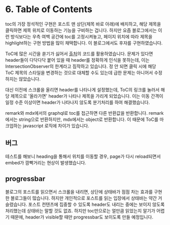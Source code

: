 #     6. Table of Contents
toc의 가장 정석적인 구현은 포스트 맨 상단(제목 바로 아래)에 배치하고, 해당 제목을 클릭하면 제목 위치로 이동하는 기능을 구비하는 겁니다. 하지만 요즘 블로그에서는 이런 방식보다는 우측 여백 공간에 toc를 고정시켜놓고, 페이지 위치에 따라 제목을 highlight하는 구현 방법을 많이 채택합니다. 이 블로그에서도 후자를 구현하였습니다.

ToC에 많은 시간을 쏟기가 싫어서 [출처](https://whywhyy.me/blog/2020/06/10/%EA%B3%A0%EC%98%A4%EA%B8%89%20%EB%AA%A9%EC%B0%A8(Table%20of%20Contents)%EC%9D%84%20%EB%A7%8C%EB%93%A4%EC%96%B4%EB%B3%B4%EC%9E%90)의 코드를 활용하였습니다. 문제가 있다면 header들이 다닥다닥 붙어 있을 때 header를 정확하게 인식을 못하는데, 이는 IntersectionObserver의 한계라고 짐작하고 있습니다. 정 안 되면 클릭 시에 해당 ToC 제목의 스타일을 변경하는 것으로 대체할 수도 있는데 급한 문제는 아니어서 수정하지는 않았습니다.

대신 이전에 스크롤을 올리면 header를 나타나게 설정했는데, ToC의 링크를 눌러서 해당 제목으로 '올라가면' header가 나타나 제목을 가리게 되었습니다. 이는 이동 간격이 일정 수준 이상이면 header가 나타나지 않도록 분기처리를 하여 해결했습니다.

remark와 mdx에서의 graphql로 toc를 접근하면 다른 반환값을 반환합니다. remark에서는 string으로 반환하지만, mdx에서는 object로 반환합니다. 이 때문에 ToC를 마크업하는 javascript 로직에 차이가 있습니다.


##    버그
테스트를 해보니 heading을 통해서 위치를 이동할 경우, page가 다시 reload되면서 embed가 깜빡거리는 현상이 발생했습니다. 

##    progressbar
블로그의 포스트를 읽으면서 스크롤을 내리면, 상단에 상태바가 점점 차는 효과를 구현한 블로그들이 많습니다. 하지만 개인적으로 포스트를 읽는 입장에서 상태바는 약간 거슬렸습니다. 포스트 컨텐츠에 집중할 수 있도록 header도 내리는 중에는 보이지 않도록 처리했는데 상태바는 말할 것도 없죠. 하지만 toc만으로는 얼만큼 읽었는지 알기가 어렵기 때문에, header가 visible할 때만 progressbar도 보이도록 만들 예정입니다.